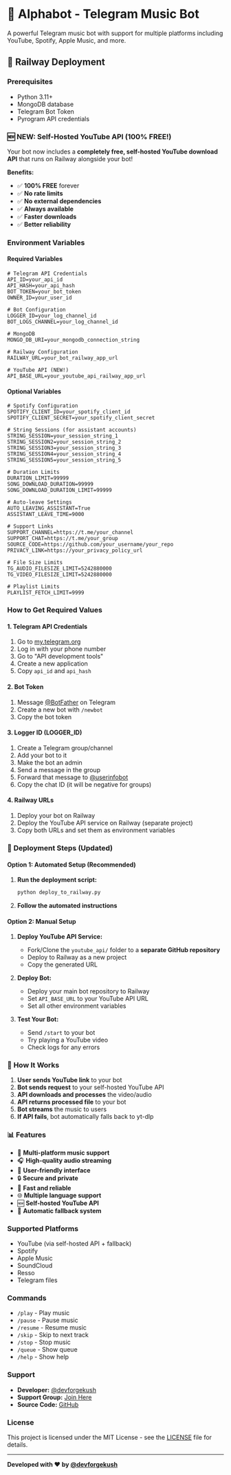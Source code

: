 # 🎵 Alphabot - Telegram Music Bot

A powerful Telegram music bot with support for multiple platforms including YouTube, Spotify, Apple Music, and more.

## 🚀 Railway Deployment

### Prerequisites
- Python 3.11+
- MongoDB database
- Telegram Bot Token
- Pyrogram API credentials

### 🆕 **NEW: Self-Hosted YouTube API (100% FREE!)**

Your bot now includes a **completely free, self-hosted YouTube download API** that runs on Railway alongside your bot!

**Benefits:**
- ✅ **100% FREE** forever
- ✅ **No rate limits**
- ✅ **No external dependencies**
- ✅ **Always available**
- ✅ **Faster downloads**
- ✅ **Better reliability**

### Environment Variables

#### Required Variables
```env
# Telegram API Credentials
API_ID=your_api_id
API_HASH=your_api_hash
BOT_TOKEN=your_bot_token
OWNER_ID=your_user_id

# Bot Configuration
LOGGER_ID=your_log_channel_id
BOT_LOGS_CHANNEL=your_log_channel_id

# MongoDB
MONGO_DB_URI=your_mongodb_connection_string

# Railway Configuration
RAILWAY_URL=your_bot_railway_app_url

# YouTube API (NEW!)
API_BASE_URL=your_youtube_api_railway_app_url
```

#### Optional Variables
```env
# Spotify Configuration
SPOTIFY_CLIENT_ID=your_spotify_client_id
SPOTIFY_CLIENT_SECRET=your_spotify_client_secret

# String Sessions (for assistant accounts)
STRING_SESSION=your_session_string_1
STRING_SESSION2=your_session_string_2
STRING_SESSION3=your_session_string_3
STRING_SESSION4=your_session_string_4
STRING_SESSION5=your_session_string_5

# Duration Limits
DURATION_LIMIT=99999
SONG_DOWNLOAD_DURATION=99999
SONG_DOWNLOAD_DURATION_LIMIT=99999

# Auto-leave Settings
AUTO_LEAVING_ASSISTANT=True
ASSISTANT_LEAVE_TIME=9000

# Support Links
SUPPORT_CHANNEL=https://t.me/your_channel
SUPPORT_CHAT=https://t.me/your_group
SOURCE_CODE=https://github.com/your_username/your_repo
PRIVACY_LINK=https://your_privacy_policy_url

# File Size Limits
TG_AUDIO_FILESIZE_LIMIT=5242880000
TG_VIDEO_FILESIZE_LIMIT=5242880000

# Playlist Limits
PLAYLIST_FETCH_LIMIT=9999
```

### How to Get Required Values

#### 1. Telegram API Credentials
1. Go to [my.telegram.org](https://my.telegram.org)
2. Log in with your phone number
3. Go to "API development tools"
4. Create a new application
5. Copy `api_id` and `api_hash`

#### 2. Bot Token
1. Message [@BotFather](https://t.me/BotFather) on Telegram
2. Create a new bot with `/newbot`
3. Copy the bot token

#### 3. Logger ID (LOGGER_ID)
1. Create a Telegram group/channel
2. Add your bot to it
3. Make the bot an admin
4. Send a message in the group
5. Forward that message to [@userinfobot](https://t.me/userinfobot)
6. Copy the chat ID (it will be negative for groups)

#### 4. Railway URLs
1. Deploy your bot on Railway
2. Deploy the YouTube API service on Railway (separate project)
3. Copy both URLs and set them as environment variables

### 🚀 **Deployment Steps (Updated)**

#### **Option 1: Automated Setup (Recommended)**
1. **Run the deployment script:**
   ```bash
   python deploy_to_railway.py
   ```
2. **Follow the automated instructions**

#### **Option 2: Manual Setup**
1. **Deploy YouTube API Service:**
   - Fork/Clone the `youtube_api/` folder to a **separate GitHub repository**
   - Deploy to Railway as a new project
   - Copy the generated URL

2. **Deploy Bot:**
   - Deploy your main bot repository to Railway
   - Set `API_BASE_URL` to your YouTube API URL
   - Set all other environment variables

3. **Test Your Bot:**
   - Send `/start` to your bot
   - Try playing a YouTube video
   - Check logs for any errors

### 🎯 **How It Works**

1. **User sends YouTube link** to your bot
2. **Bot sends request** to your self-hosted YouTube API
3. **API downloads and processes** the video/audio
4. **API returns processed file** to your bot
5. **Bot streams** the music to users
6. **If API fails**, bot automatically falls back to yt-dlp

### 📊 **Features**

- 🎵 **Multi-platform music support**
- 🎧 **High-quality audio streaming**
- 📱 **User-friendly interface**
- 🔒 **Secure and private**
- 🚀 **Fast and reliable**
- 🌐 **Multiple language support**
- 🆕 **Self-hosted YouTube API**
- 🔄 **Automatic fallback system**

### Supported Platforms

- YouTube (via self-hosted API + fallback)
- Spotify
- Apple Music
- SoundCloud
- Resso
- Telegram files

### Commands

- `/play` - Play music
- `/pause` - Pause music
- `/resume` - Resume music
- `/skip` - Skip to next track
- `/stop` - Stop music
- `/queue` - Show queue
- `/help` - Show help

### Support

- **Developer:** [@devforgekush](https://t.me/devforgekush)
- **Support Group:** [Join Here](https://t.me/devforgekush)
- **Source Code:** [GitHub](https://github.com/devforgekush/Alphabot)

### License

This project is licensed under the MIT License - see the [LICENSE](LICENSE) file for details.

---

**Developed with ❤️ by [@devforgekush](https://t.me/devforgekush)**
